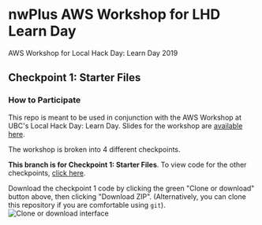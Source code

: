 # nwPlus AWS Workshop for LHD Learn Day
AWS Workshop for Local Hack Day: Learn Day 2019

## Checkpoint 1: Starter Files

### How to Participate

This repo is meant to be used in conjunction with the AWS Workshop at UBC's Local Hack Day: Learn Day. Slides for the workshop are [available here](TODO).

The workshop is broken into 4 different checkpoints.

**This branch is for Checkpoint 1: Starter Files**.
To view code for the other checkpoints, [click here](TODO).

Download the checkpoint 1 code by clicking the green "Clone or download" button above, then clicking "Download ZIP".
(Alternatively, you can clone this repository if you are comfortable using `git`).
![Clone or download interface](https://i.ibb.co/VBYZD9m/Screen-Shot-2019-09-29-at-12-13-25-PM.png)
